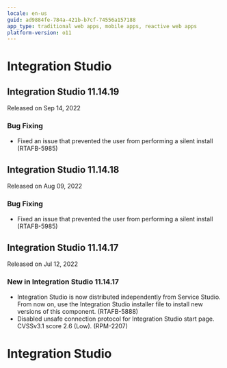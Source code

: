 ```yaml
---
locale: en-us
guid: ad9884fe-784a-421b-b7cf-74556a157188
app_type: traditional web apps, mobile apps, reactive web apps
platform-version: o11
---
```


<div class="hidden"><h1>Integration Studio</h1></div>

<div class="hidden" id="integration-studio-11.14.19_start"></div>

<h2 id="integration_studio_11.14.19" >Integration Studio 11.14.19</h2>
<div class="info"><p>Released on Sep 14, 2022</p></div>


<style>.cattag {background: #f4f2ff; color: #6a6581; padding: 4px 10px;}</style>
<h3 id="bug_fixing_integration_studio_11.14.19" >Bug Fixing</h3>
<ul>
<li>Fixed an issue that prevented the user from performing a silent install  (RTAFB-5985)</li>
</ul>

<div class="hidden" id="integration-studio-11.14.19_end"></div><div class="hidden" id="integration-studio-11.14.18_start"></div>
<h2 id="integration_studio_11.14.18">Integration Studio 11.14.18</h2>
<div class="info"><p>Released on Aug 09, 2022</p></div>
<style>.cattag {background: #f4f2ff; color: #6a6581; padding: 4px 10px;}</style>
<h3 id="bug_fixing_integration_studio_11.14.18">Bug Fixing</h3>
<ul>
<li>Fixed an issue that prevented the user from performing a silent install  (RTAFB-5985)</li>
</ul>
<div class="hidden" id="integration-studio-11.14.18_end"></div><div class="hidden" id="integration-studio-11.14.17_start"></div>
<h2 id="integration_studio_11.14.17">Integration Studio 11.14.17</h2>
<div class="info"><p>Released on Jul 12, 2022</p></div>
<h3 id="new_in_integration_studio_11.14.17">New in Integration Studio 11.14.17</h3>
<ul>
<li>Integration Studio is now distributed independently from Service Studio. From now on, use the Integration Studio installer file to install new versions of this component. (RTAFB-5888)</li>
<li>Disabled unsafe connection protocol for Integration Studio start page. CVSSv3.1 score 2.6 (Low). (RPM-2207)</li>
</ul>
<div class="hidden" id="integration-studio-11.14.17_end"></div><div class="hidden"><h1>Integration Studio</h1></div> 
